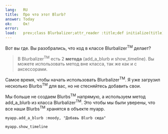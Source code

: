 ```yaml
---
lang:   RU
title:  Про что этот Blurb?
answer: Today
ok:     Ок!
error:
load:   prev;class Blurbalizer;attr_reader :title;def initialize(title);@title=title;@blurbs=[];end;def add_a_blurb(mood, content);@blurbs << Blurb.new(mood, content);@blurbs.each {|t| t.time -= 73};end;def show_timeline;puts "Blurbalizer: #{@title} содержит #{@blurbs.count} Blurbs\n";@blurbs.sort_by { |t| t.time}.reverse.each { |t| puts "#{t.content.ljust(40)} #{t.time}"};end;end;myapp = Blurbalizer.new "The Big Blurb";myapp.add_a_blurb :sick,"Сегодня была украдена гора Худ!";myapp.add_a_blurb :confused,"Не могу поверить, что Худ украли!";myapp.add_a_blurb :dazed,"Я шокрован!";myapp.add_a_blurb :mad,"Ее украли жирафы !!";myapp.add_a_blurb :sad,"Я оставил там свою толстовку!";myapp.add_a_blurb :mad,"Я больше никогда не вернусь на эту гору."
---
```


Вот вы где. Вы разобрались, что код в классе Blurbalizer<sup>TM</sup> делает?

> В Blurbalizer<sup>TM</sup> есть 2  __метода__ (add\_a\_blurb и
> show\_timeline). Вы можете использовать метод вне класса, так же как и с
> аксессорами.

Самое время, чтобы начать использовать Blurbalizer<sup>TM</sup>. Я уже загрузил
несколько Blurbs<sup>TM</sup> для вас, но не стесняйтесь добавить свои.

Мы больше не создаем Blurbs<sup>TM</sup> напрямую, а используем метод
add\_a\_blurb из класса Blurbalizer<sup>TM</sup>. Это чтобы мы были уверены,
что все наши Blurbs<sup>TM</sup> хранятся в объекте myapp.

    myapp.add_a_blurb :moody, "Добавь Blurb сюда"

    myapp.show_timeline
